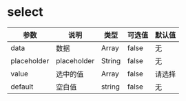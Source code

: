 # select

|参数 			|说明			|类型		|可选值	  |默认值  |
|---------------|---------------|-----------|---------|--------|
| data          | 数据      	| Array     | false   | 无     |
| placeholder   | placeholder   | String    | false   | 无     |
| value       	| 选中的值      | Array   	| false   | 请选择 |
| default       | 空白值   		| string    | false   | 无     |